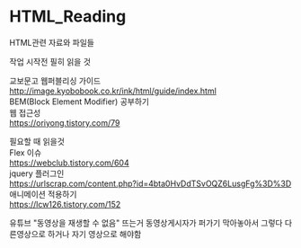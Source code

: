 # HTML_Reading
HTML관련 자료와 파일들

작업 시작전 필히 읽을 것

교보문고 웹퍼블리싱 가이드<br>
http://image.kyobobook.co.kr/ink/html/guide/index.html
<br>
BEM(Block Element Modifier) 공부하기<br>
웹 접근성<br>
https://oriyong.tistory.com/79<br>


필요할 때 읽을것<br>
Flex 이슈<br>
https://webclub.tistory.com/604<br>
jquery 플러그인<br>
https://urlscrap.com/content.php?id=4bta0HvDdTSvOQZ6LusgFg%3D%3D<br>
애니메이션 적용하기<br>
https://lcw126.tistory.com/152<br>


유튜브 "동영상을 재생할 수 없음" 뜨는거 동영상게시자가 퍼가기 막아놓아서 그렇다 다른영상으로 하거나 자기 영상으로 해야함<br>
